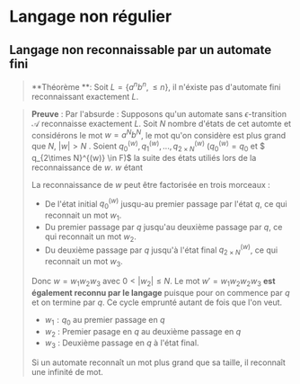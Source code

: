 # Langage non régulier

## Langage non reconnaissable par un automate fini

> **Théorème **:
> Soit $L=\{a^nb^n,\leq n \}$, il n'éxiste pas d'automate fini reconnaissant exactement $L$.

> **Preuve** : 
> Par l'absurde : Supposons qu'un automate sans $\epsilon$-transition $\mathcal  A$ reconnaisse exactement $L$. Soit $N$ nombre d'états de cet automte et considérons le mot $w=a^Nb^N$, le mot qu'on considère est plus grand que $N$, $|w|>N$ .
> Soient $q_0^{(w)},q_1^{(w)},...,q^{(w)}_{2 \times N}\ (q_0^{(w)}=q_0$ et $ q_{2\times N}^{(w)} \in F)$ la suite des états utiliés lors de la reconnaissance de $w$. $w$ étant
>
>
> La reconnaissance de $w$ peut être factorisée en trois morceaux :
>
> * De l'état initial $q_0^{(w)}$ jusqu-au premier passage par l'état $q$, ce qui reconnait un mot $w_1$.
> * Du premier passage par $q$ jusqu'au deuxième passage par $q$, ce qui reconnait un mot $w_2$.
> * Du deuxième passage par $q$ jusqu'à l'état final $q_{2 \times N}^{(w)}$, ce qui reconnait un mot $w_3$.
>
> Donc $w=w_1w_2w_3$ avec $0<|w_2| \leq N$. Le mot $w'=w_1w_2w_2w_3$ **est également reconnu par le langage** puisque pour on commence par $q$ et on termine par $q$. Ce cycle emprunté autant de fois que l'on veut.
>
> * $w_1 :q_0$ au premier passage en $q$
> * $w_2$ : Premier pasage en $q$ au deuxième passage en $q$
> * $w_3$ : Deuxième passage en $q$ à l'état final.
>
> Si un automate reconnaît un mot plus grand que sa taille, il reconnaît une infinité de mot.

